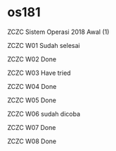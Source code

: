 # os181
ZCZC Sistem Operasi 2018 Awal (1)

ZCZC W01 Sudah selesai

ZCZC W02 Done

ZCZC W03 Have tried

ZCZC W04 Done

ZCZC W05 Done

ZCZC W06 sudah dicoba

ZCZC W07 Done

ZCZC W08 Done
